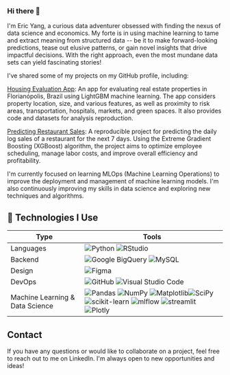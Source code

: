 ### Hi there 👋

I'm Eric Yang, a curious data adventurer obsessed with finding the nexus of data science and economics. My forte is in using machine learning to tame and extract meaning from structured data -- be it to make forward-looking predictions, tease out elusive patterns, or gain novel insights that drive impactful decisions. With the right approach, even the most mundane data sets can yield fascinating stories!

I've shared some of my projects on my GitHub profile, including:

[Housing Evaluation App](https://github.com/ericyaang/instant-property-prediction): An app for evaluating real estate properties in Florianópolis, Brazil using LightGBM machine learning. The app considers property location, size, and various features, as well as proximity to risk areas, transportation, hospitals, markets, and green spaces. It also provides code and datasets for analysis reproduction.

[Predicting Restaurant Sales](https://github.com/ericyaang/forecasting-sales-for-a-restaurant): A reproducible project  for predicting the daily log sales of a restaurant for the next 7 days. Using the Extreme Gradient Boosting (XGBoost) algorithm, the project aims to optimize employee scheduling, manage labor costs, and improve overall efficiency and profitability.

I'm currently focused on learning MLOps (Machine Learning Operations) to improve the deployment and management of machine learning models. I'm also continuously improving my skills in data science and exploring new techniques and algorithms.

## 🔨 Technologies I Use

Type | Tools
------------- | -------------
Languages |![Python](https://img.shields.io/badge/python-3670A0?style=for-the-badge&logo=python&logoColor=ffdd54) ![RStudio](https://img.shields.io/badge/RStudio-4285F4?style=for-the-badge&logo=rstudio&logoColor=white)
Backend | ![Google BigQuery](https://img.shields.io/badge/Google%20BigQuery-informational?style=for-the-badge&logo=google-cloud&logoColor=white) ![MySQL](https://img.shields.io/badge/mysql-%2300f.svg?style=for-the-badge&logo=mysql&logoColor=white)
Design | ![Figma](https://img.shields.io/badge/figma-%23F24E1E.svg?style=for-the-badge&logo=figma&logoColor=white)
DevOps | ![GitHub](https://img.shields.io/badge/github-%23121011.svg?style=for-the-badge&logo=github&logoColor=white) ![Visual Studio Code](https://img.shields.io/badge/Visual%20Studio%20Code-0078d7.svg?style=for-the-badge&logo=visual-studio-code&logoColor=white)
Machine Learning & Data Science | ![Pandas](https://img.shields.io/badge/pandas-%23150458.svg?style=for-the-badge&logo=pandas&logoColor=white) ![NumPy](https://img.shields.io/badge/numpy-%23013243.svg?style=for-the-badge&logo=numpy&logoColor=white) ![Matplotlib](https://img.shields.io/badge/Matplotlib-%23ffffff.svg?style=for-the-badge&logo=Matplotlib&logoColor=black)![SciPy](https://img.shields.io/badge/SciPy-%230C55A5.svg?style=for-the-badge&logo=scipy&logoColor=%white) ![scikit-learn](https://img.shields.io/badge/scikit--learn-%23F7931E.svg?style=for-the-badge&logo=scikit-learn&logoColor=white) ![mlflow](https://img.shields.io/badge/mlflow-%23d9ead3.svg?style=for-the-badge&logo=numpy&logoColor=blue) ![streamlit](https://img.shields.io/badge/streamlit-informational?style=for-the-badge&logo=streamlit&logoColor=white&color=F63366) ![Plotly](https://img.shields.io/badge/Plotly-%233F4F75.svg?style=for-the-badge&logo=plotly&logoColor=white)


## Contact

If you have any questions or would like to collaborate on a project, feel free to reach out to me on LinkedIn. I'm always open to new opportunities and ideas!